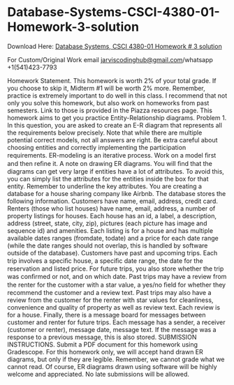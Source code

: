 # Database-Systems-CSCI-4380-01-Homework-3-solution


Download Here: [Database Systems, CSCI 4380-01 Homework # 3 solution](https://jarviscodinghub.com/assignment/database-systems-csci-4380-01-homework-3-solution/)

For Custom/Original Work email jarviscodinghub@gmail.com/whatsapp +1(541)423-7793

Homework Statement. This homework is worth 2% of your total grade. If you choose to skip it, Midterm #1 will be worth 2% more. Remember, practice is extremely important to do well in this class. I recommend that not only you solve this homework, but also work on homeworks from past semesters. Link to those is provided in the Piazza resources page.
This homework aims to get you practice Entity-Relationship diagrams.
Problem 1. In this question, you are asked to create an E-R diagram that represents all the requirements below precisely. Note that while there are multiple potential correct models, not all answers are right. Be extra careful about choosing entities and correctly implementing the participation requirements. ER-modeling is an iterative process. Work on a model ﬁrst and then reﬁne it.
A note on drawing ER diagrams. You will ﬁnd that the diagrams can get very large if entities have a lot of attributes. To avoid this, you can simply list the attributes for the entities inside the box for that entity. Remember to underline the key attributes.
You are creating a database for a house sharing company like Airbnb. The database stores the following information. Customers have name, email, address, credit card. Renters (those who list houses) have name, email, address, a number of property listings for houses. Each house has an id, a label, a description, address (street, state, city, zip), pictures (each picture has image and sequence id) and amenities. Each listing is for a house and has multiple available dates ranges (fromdate, todate) and a price for each date range (while the date ranges should not overlap, this is handled by software outside of the database). Customers have past and upcoming trips. Each trip involves a speciﬁc house, a speciﬁc date range, the date for the reservation and listed price. For future trips, you also store whether the trip was conﬁrmed or not, and on which date. Past trips may have a review from the renter for the customer with a star value, a yes/no ﬁeld for whether they recommend the customer and a review text. Past trips may also have a review from the customer for the renter with star values for cleanliness, convenience and quality of property as well as review text. Each review is for a house. Finally, there is a message board for messages between customer and renter for future trips. Each message has a sender, a receiver (customer or renter), message date, message text. If the message was a response to a previous message, this is also stored.
SUBMISSION INSTRUCTIONS. Submit a PDF document for this homework using Gradescope. For this homework only, we will accept hand drawn ER diagrams, but only if they are legible. Remember, we cannot grade what we cannot read. Of course, ER diagrams drawn using software will be highly welcome and appreciated. No late submissions will be allowed.
